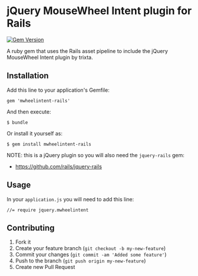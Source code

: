 # jQuery MouseWheel Intent plugin for Rails
[![Gem Version](https://badge.fury.io/rb/mwheelintent-rails.png)](http://badge.fury.io/rb/mwheelintent-rails)

A ruby gem that uses the Rails asset pipeline to include the jQuery MouseWheel Intent plugin by trixta.

## Installation

Add this line to your application's Gemfile:

    gem 'mwheelintent-rails'

And then execute:

    $ bundle

Or install it yourself as:

    $ gem install mwheelintent-rails

NOTE: this is a jQuery plugin so you will also need the `jquery-rails` gem:

* https://github.com/rails/jquery-rails

## Usage

In your `application.js` you will need to add this line:

    //= require jquery.mwheelintent

## Contributing

1. Fork it
2. Create your feature branch (`git checkout -b my-new-feature`)
3. Commit your changes (`git commit -am 'Added some feature'`)
4. Push to the branch (`git push origin my-new-feature`)
5. Create new Pull Request
